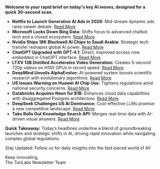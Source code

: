 **Welcome to your rapid brief on today's key AI moves, designed for a quick 30-second scan.**

- **Netflix to Launch Generative AI Ads in 2026:** Mid-stream dynamic ads raise viewer debate. [Read More](https://arstechnica.com/gadgets/2025/05/netflix-will-show-generative-ai-ads-midway-through-streams-in-2026/)
- **Microsoft Locks Down Bing Data:** Shifts focus to advanced chatbot tech and a closed ecosystem. [Read More](https://www.wired.com/story/bing-microsoft-api-support-ending/)
- **Nvidia Ships 18K Blackwell AI Chips to Saudi Arabia:** Strategic tech transfer reshapes global AI power. [Read More](https://www.cnbc.com/2025/05/13/nvidia-blackwell-ai-chips-saudi-arabia.html)
- **ChatGPT Upgraded with GPT-4.1:** Direct, improved access now embedded in ChatGPT interface. [Read More](https://twitter.com/OpenAI/status/1922707554745909391)
- **LTXV 13B Distilled Accelerates Video Generation:** Creates 5-second 720p videos on H100 GPUs in record speed. [Read More](https://www.lightricks.com/)
- **DeepMind Unveils AlphaEvolve:** AI-powered system boosts scientific research with evolutionary algorithms. [Read More](https://www.nature.com/articles/d41586-025-01523-z)
- **US Issues Warning on Huawei AI Chip Use:** Tightens regulations amid national security concerns. [Read More](https://www.businesstimes.com.sg/companies-markets/telcos-media-tech/us-warns-using-huawei-ai-chip-anywhere-breaks-its-rules)
- **Databricks Acquires Neon for $1B:** Enhances cloud data capabilities with disaggregated Postgres architecture. [Read More](https://www.wsj.com/articles/databricks-to-buy-startup-neon-for-1-billion-fdded971)
- **DeepSeek Challenges US AI Dominance:** Cost-effective LLMs promise a new competitive landscape. [Read More](https://www.bloomberg.com/news/features/2025-05-13/deepseek-races-after-chatgpt-as-china-s-ai-industry-soars)
- **Tako Rolls Out Knowledge Search API:** Merges real-time data with AI-driven visual answers. [Read More](https://trytako.com/playground/)

**Quick Takeaway:** Today’s headlines underline a blend of groundbreaking launches and strategic shifts in AI, driving rapid innovation while navigating complex global regulations.

Stay Updated: Follow us for daily insights into the fast-paced world of AI!  

Keep innovating,  
The TuriLabs Newsletter Team